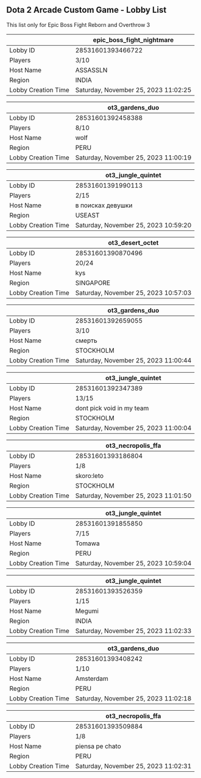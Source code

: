 ## Dota 2 Arcade Custom Game - Lobby List

This list only for Epic Boss Fight Reborn and Overthrow 3

|  | epic_boss_fight_nightmare |
| ------ | ------ |
| Lobby ID | 28531601393466722 |
| Players | 3/10 |
| Host Name | ASSASSLN |
| Region | INDIA |
| Lobby Creation Time | Saturday, November 25, 2023 11:02:25 |


|  | ot3_gardens_duo |
| ------ | ------ |
| Lobby ID | 28531601392458388 |
| Players | 8/10 |
| Host Name | wolf |
| Region | PERU |
| Lobby Creation Time | Saturday, November 25, 2023 11:00:19 |


|  | ot3_jungle_quintet |
| ------ | ------ |
| Lobby ID | 28531601391990113 |
| Players | 2/15 |
| Host Name | в поисках девушки |
| Region | USEAST |
| Lobby Creation Time | Saturday, November 25, 2023 10:59:20 |


|  | ot3_desert_octet |
| ------ | ------ |
| Lobby ID | 28531601390870496 |
| Players | 20/24 |
| Host Name | kys |
| Region | SINGAPORE |
| Lobby Creation Time | Saturday, November 25, 2023 10:57:03 |


|  | ot3_gardens_duo |
| ------ | ------ |
| Lobby ID | 28531601392659055 |
| Players | 3/10 |
| Host Name | смерть |
| Region | STOCKHOLM |
| Lobby Creation Time | Saturday, November 25, 2023 11:00:44 |


|  | ot3_jungle_quintet |
| ------ | ------ |
| Lobby ID | 28531601392347389 |
| Players | 13/15 |
| Host Name | dont pick void in my team |
| Region | STOCKHOLM |
| Lobby Creation Time | Saturday, November 25, 2023 11:00:04 |


|  | ot3_necropolis_ffa |
| ------ | ------ |
| Lobby ID | 28531601393186804 |
| Players | 1/8 |
| Host Name | skoro:leto |
| Region | STOCKHOLM |
| Lobby Creation Time | Saturday, November 25, 2023 11:01:50 |


|  | ot3_jungle_quintet |
| ------ | ------ |
| Lobby ID | 28531601391855850 |
| Players | 7/15 |
| Host Name | Tomawa |
| Region | PERU |
| Lobby Creation Time | Saturday, November 25, 2023 10:59:04 |


|  | ot3_jungle_quintet |
| ------ | ------ |
| Lobby ID | 28531601393526359 |
| Players | 1/15 |
| Host Name | Megumi |
| Region | INDIA |
| Lobby Creation Time | Saturday, November 25, 2023 11:02:33 |


|  | ot3_gardens_duo |
| ------ | ------ |
| Lobby ID | 28531601393408242 |
| Players | 1/10 |
| Host Name | Amsterdam |
| Region | PERU |
| Lobby Creation Time | Saturday, November 25, 2023 11:02:18 |


|  | ot3_necropolis_ffa |
| ------ | ------ |
| Lobby ID | 28531601393509884 |
| Players | 1/8 |
| Host Name | piensa pe chato |
| Region | PERU |
| Lobby Creation Time | Saturday, November 25, 2023 11:02:31 |


